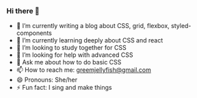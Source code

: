 ### Hi there 👋

<!--
**labradorescence/labradorescence** is a ✨ _special_ ✨ repository because its `README.md` (this file) appears on your GitHub profile.

Here are some ideas to get you started:
-->

- 🔭 I’m currently writing a blog about CSS, grid, flexbox, styled-components
- 🌱 I’m currently learning deeply about CSS and react
- 👯 I’m looking to study together for CSS
- 🤔 I’m looking for help with advanced CSS
- 💬 Ask me about how to do basic CSS
- 📫 How to reach me: greemjellyfish@gmail.com
- 😄 Pronouns: She/her
- ⚡ Fun fact: I sing and make things
